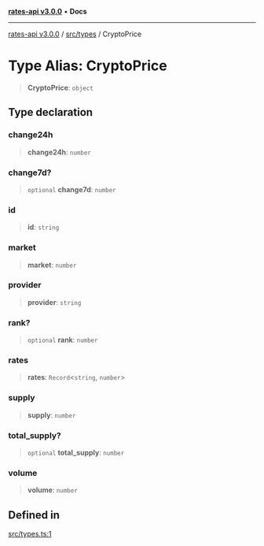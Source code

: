 [**rates-api v3.0.0**](../../../README.md) • **Docs**

***

[rates-api v3.0.0](../../../modules.md) / [src/types](../README.md) / CryptoPrice

# Type Alias: CryptoPrice

> **CryptoPrice**: `object`

## Type declaration

### change24h

> **change24h**: `number`

### change7d?

> `optional` **change7d**: `number`

### id

> **id**: `string`

### market

> **market**: `number`

### provider

> **provider**: `string`

### rank?

> `optional` **rank**: `number`

### rates

> **rates**: `Record`\<`string`, `number`\>

### supply

> **supply**: `number`

### total\_supply?

> `optional` **total\_supply**: `number`

### volume

> **volume**: `number`

## Defined in

[src/types.ts:1](https://github.com/ZelCore-io/rates-api/blob/6ee8192dea404fd0a0f6ba9b7352f3b7673523eb/src/types.ts#L1)
